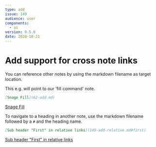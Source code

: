 ```yaml
---
type: add
issue: 149
audience: user
components:
  - ui
version: 0.5.0
date: 2020-10-21
---
```


# Add support for cross note links

You can reference other notes by using the markdown filename as target location.

This e.g. will point to our 'fill command' note.
```markdown
[Snage Fill](62-add.md)
```
[Snage Fill](62-add.md)

To navigate to a heading in another note, use the markdown filename followed by a `#` and the heading name.
```markdown
[Sub header "First" in relative links](149-add-relative.md#first)
```
[Sub header "First" in relative links](149-add-relative.md#first)
